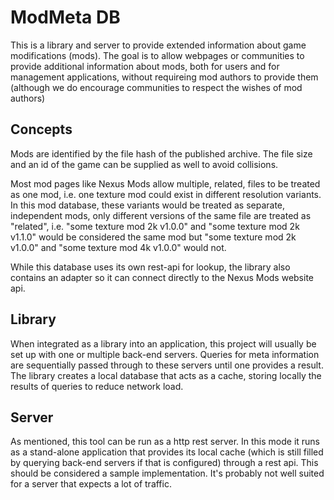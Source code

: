 # ModMeta DB

This is a library and server to provide extended information about game modifications (mods).
The goal is to allow webpages or communities to provide additional information about mods, both for users
and for management applications, without requireing mod authors to provide them (although we do encourage
communities to respect the wishes of mod authors)

## Concepts

Mods are identified by the file hash of the published archive. The file size and an id of the game can be
supplied as well to avoid collisions.

Most mod pages like Nexus Mods allow multiple, related, files to be treated as one mod, i.e. one texture mod
could exist in different resolution variants.
In this mod database, these variants would be treated as separate, independent mods, only different versions
of the same file are treated as "related", i.e. "some texture mod 2k v1.0.0" and "some texture mod 2k v1.1.0"
would be considered the same mod but "some texture mod 2k v1.0.0" and "some texture mod 4k v1.0.0" would not.

While this database uses its own rest-api for lookup, the library also contains an adapter so it can connect
directly to the Nexus Mods website api.

## Library

When integrated as a library into an application, this project will usually be set up with one or multiple
back-end servers.
Queries for meta information are sequentially passed through to these servers until one provides a result.
The library creates a local database that acts as a cache, storing locally the results of queries to reduce
network load.

## Server

As mentioned, this tool can be run as a http rest server. In this mode it runs as a stand-alone application
that provides its local cache (which is still filled by querying back-end servers if that is configured)
through a rest api.
This should be considered a sample implementation. It's probably not well suited for a server that expects
a lot of traffic.
